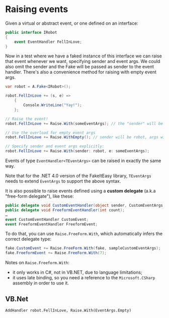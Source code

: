 # Raising events

Given a virtual or abstract event, or one defined on an interface:

```csharp
public interface IRobot
{
    event EventHandler FellInLove;
}
```

Now in a test where we have a faked instance of this interface we can
raise that event whenever we want, specifying sender and event
args. We could also omit the sender and the Fake will be passed as
sender to the event handler. There's also a convenience method for
raising with empty event args.

```csharp
var robot = A.Fake<IRobot>();

robot.FellInLove += (s, e) =>
    {
        Console.WriteLine("Yay!");
    };

// Raise the event!
robot.FellInLove += Raise.With(someEventArgs); // the "sender" will be robot

// Use the overload for empty event args
robot.FellInLove += Raise.WithEmpty(); // sender will be robot, args will be EventArgs.Empty

// Specify sender and event args explicitly:
robot.FellInLove += Raise.With(sender: robot, e: someEventArgs);
```

Events of type `EventHandler<TEventArgs>` can be raised in exactly the same way.

Note that for the .NET 4.0 version of the FakeItEasy library, `TEventArgs` needs to extend `EventArgs` to support the above syntax.

It is also possible to raise events defined using a **custom delegate** (a.k.a
"free-form delegate"), like these:

```csharp
public delegate void CustomEventHandler(object sender, CustomEventArgs e);
public delegate void FreeformEventHandler(int count);
…
event CustomEventHandler CustomEvent;
event FreeformEventHandler FreeformEvent;
```

To do that, you can use `Raise.FreeForm.With`, which automatically infers the correct delegate type:

```csharp
fake.CustomEvent += Raise.FreeForm.With(fake, sampleCustomEventArgs);
fake.FreeformEvent += Raise.FreeForm.With(7);
```

Notes on `Raise.Freeform.With`:
- it only works in C#, not in VB.NET, due to language limitations;
- it uses late binding, so you need a reference to the `Microsoft.CSharp` assembly in order to use it.

## VB.Net

```
AddHandler robot.FellInLove, Raise.With(EventArgs.Empty)
```
